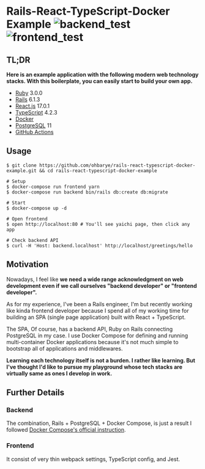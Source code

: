 # Rails-React-TypeScript-Docker Example ![backend_test](https://github.com/ohbarye/rails-react-typescript-docker-example/actions/workflows/backend_test.yml/badge.svg) ![frontend_test](https://github.com/ohbarye/rails-react-typescript-docker-example/actions/workflows/frontend_test.yml/badge.svg)

## TL;DR

**Here is an example application with the following modern web technology stacks. With this boilerplate, you can easily start to build your own app.**

- [Ruby](https://www.ruby-lang.org/en/) 3.0.0
- [Rails](https://rubyonrails.org/) 6.1.3
- [React.js](https://reactjs.org/) 17.0.1
- [TypeScript](https://www.typescriptlang.org/) 4.2.3
- [Docker](https://docs.docker.com/)
- [PostgreSQL](https://www.postgresql.org/) 11
- [GitHub Actions](https://github.com/features/actions)

## Usage

```shell
$ git clone https://github.com/ohbarye/rails-react-typescript-docker-example.git && cd rails-react-typescript-docker-example

# Setup
$ docker-compose run frontend yarn
$ docker-compose run backend bin/rails db:create db:migrate

# Start
$ docker-compose up -d

# Open frontend
$ open http://localhost:80 # You'll see yaichi page, then click any app

# Check backend API
$ curl -H 'Host: backend.localhost' http://localhost/greetings/hello
```

## Motivation

Nowadays, I feel like **we need a wide range acknowledgment on web development even if we call ourselves "backend developer" or "frontend developer".**

As for my experience, I've been a Rails engineer, I'm but recently working like kinda frontend developer because I spend all of my working time for building an SPA (single page application) built with React + TypeScript.

The SPA, Of course, has a backend API, Ruby on Rails connecting PostgreSQL in my case. I use Docker Compose for defining and running multi-container Docker applications because it's not much simple to bootstrap all of applications and middlewares.

**Learning each technology itself is not a burden. I rather like learning. But I've thought I'd like to pursue my playground whose tech stacks are virtually same as ones I develop in work.**

## Further Details

### Backend

The combination, Rails + PostgreSQL + Docker Compose, is just a result I followed [Docker Compose's official instruction](https://docs.docker.com/compose/rails/).

### Frontend

It consist of very thin webpack settings, TypeScript config, and Jest.
